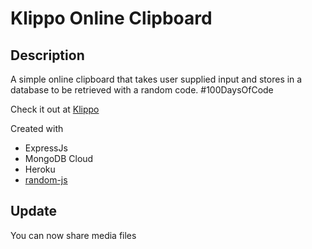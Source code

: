 # Klippo Online Clipboard

## Description

A simple online clipboard that takes user supplied input and stores in a database to be retrieved with a random code. #100DaysOfCode

Check it out at [Klippo](https://klippo.herokuapp.com)

Created with

- ExpressJs
- MongoDB Cloud
- Heroku
- [random-js](https://npmjs.com/random-js)

## Update
You can now share media files

